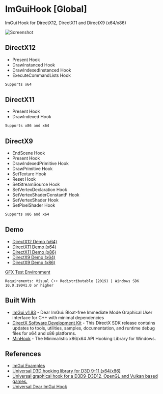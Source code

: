 # ImGuiHook [Global]
ImGui Hook for DirectX12, DirectX11 and DirectX9 (x64/x86)


![Screenshot](https://raw.githubusercontent.com/inc-Majdev/ImGuiHook-DirectX9/master/ImGuiHook%20%5BDX9%5D/Image/Screenshot.png)

## DirectX12
* Present Hook
* DrawInstanced Hook
* DrawIndexedInstanced Hook
* ExecuteCommandLists Hook
```sh
Supports x64 
```
## DirectX11
* Present Hook
* DrawIndexed Hook
```sh
Supports x86 and x64
```

## DirectX9
* EndScene Hook
* Present Hook
* DrawIndexedPrimitive Hook
* DrawPrimitive Hook
* SetTexture Hook
* Reset Hook
* SetStreamSource Hook
* SetVertexDeclaration Hook
* SetVertexShaderConstantF Hook
* SetVertexShader Hook
* SetPixelShader Hook
```sh
Supports x86 and x64
```

## Demo
* [DirectX12 Demo (x64)](https://raw.githubusercontent.com/inc-Majdev/ImGuiHook/main/Build/DirectX12%20Demo%20(x64).dll)
* [DirectX11 Demo (x64)](https://raw.githubusercontent.com/inc-Majdev/ImGuiHook/main/Build/DirectX11%20Demo%20(x64).dll)
* [DirectX11 Demo (x86)](https://raw.githubusercontent.com/inc-Majdev/ImGuiHook/main/Build/DirectX11%20Demo%20(x86).dll)
* [DirectX9 Demo (x64)](https://raw.githubusercontent.com/inc-Majdev/ImGuiHook/main/Build/DirectX9%20Demo%20(x64).dll)
* [DirectX9 Demo (x86)](https://raw.githubusercontent.com/inc-Majdev/ImGuiHook/main/Build/DirectX9%20Demo%20(x86).dll)

[GFX Test Environment](https://github.com/inc-Majdev/ImGuiHook/tree/main/Build/GFX%20Test%20Environment)


`Requirements: Visual C++ Redistributable (2019) | Windows SDK 10.0.19041.0 or higher`

## Built With
* [ImGui v1.83](https://github.com/ocornut/imgui) - Dear ImGui: Bloat-free Immediate Mode Graphical User interface for C++ with minimal dependencies
* [DirectX Software Development Kit](https://www.microsoft.com/en-us/download/details.aspx?id=6812) - This DirectX SDK release contains updates to tools, utilities, samples, documentation, and runtime debug files for x64 and x86 platforms.
* [MinHook](https://github.com/TsudaKageyu/minhook) - The Minimalistic x86/x64 API Hooking Library for Windows.


## References
* [ImGui Examples](https://github.com/ocornut/imgui/tree/master/examples)
* [Universal D3D hooking library for D3D 9-11 (x64/x86)](https://www.unknowncheats.me/forum/direct3d/335041-universal-d3d-hooking-library.html)
* [Universal graphical hook for a D3D9-D3D12, OpenGL and Vulkan based games.](https://github.com/Rebzzel/kiero)
* [Universal Dear ImGui Hook](https://github.com/Sh0ckFR/Universal-Dear-ImGui-Hook)

